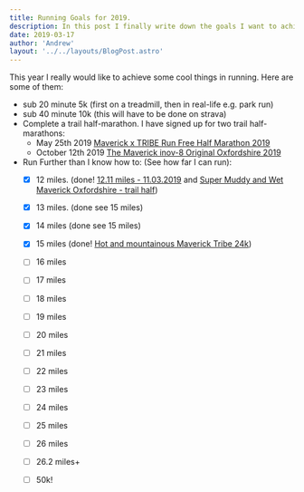 ```yaml
---
title: Running Goals for 2019.
description: In this post I finally write down the goals I want to achieve in running.
date: 2019-03-17
author: 'Andrew'
layout: '../../layouts/BlogPost.astro'
---
```


This year I really would like to achieve some cool things in running. Here are some of them:

- sub 20 minute 5k (first on a treadmill, then in real-life e.g. park run)
- sub 40 minute 10k (this will have to be done on strava)
- Complete a trail half-marathon. I have signed up for two trail half-marathons:
	- May 25th 2019 [Maverick x TRIBE Run Free Half Marathon 2019](http://www.maverick-race.com/races/2019/5/25/maverick-x-tribe-run-free-marathon-2019)
	- October 12th 2019 [The Maverick inov-8 Original Oxfordshire 2019](http://www.maverick-race.com/races/theoriginaloxfordshire2019)
- Run Further than I know how to: (See how far I can run):
	- [x] 12 miles. (done! [12.11 miles - 11.03.2019](https://www.strava.com/activities/2206638011) and [Super Muddy and Wet Maverick Oxfordshire - trail half](https://www.strava.com/activities/2782317723))
	- [x] 13 miles. (done see 15 miles)
	- [x] 14 miles (done see 15 miles)
	- [X] 15 miles (done! [Hot and mountainous Maverick Tribe 24k](https://www.strava.com/activities/2395541069))

	- [ ] 16 miles
	- [ ] 17 miles
	- [ ] 18 miles
	- [ ] 19 miles
	- [ ] 20 miles
	- [ ] 21 miles
	- [ ] 22 miles
	- [ ] 23 miles
	- [ ] 24 miles
	- [ ] 25 miles
	- [ ] 26 miles
	- [ ] 26.2 miles+
	- [ ] 50k!
